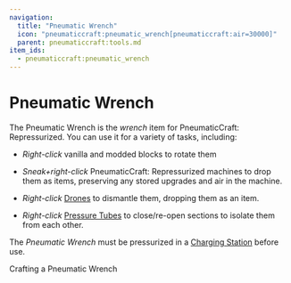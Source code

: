 ```yaml
---
navigation:
  title: "Pneumatic Wrench"
  icon: "pneumaticcraft:pneumatic_wrench[pneumaticcraft:air=30000]"
  parent: pneumaticcraft:tools.md
item_ids:
  - pneumaticcraft:pneumatic_wrench
---
```


# Pneumatic Wrench

The Pneumatic Wrench is the *wrench* item for <Color hex="#228">PneumaticCraft: Repressurized</Color>. You can use it for a variety of tasks, including:


- *Right-click* vanilla and modded blocks to rotate them
- *Sneak+right-click* <Color hex="#228">PneumaticCraft: Repressurized</Color> machines to drop them as items, preserving any stored upgrades and air in the machine.


- *Right-click* [Drones](../base_concepts/drones.md) to dismantle them, dropping them as an item.
- *Right-click* [Pressure Tubes](../tubes/pressure_tubes.md) to close/re-open sections to isolate them from each other.

The *Pneumatic Wrench* must be pressurized in a [Charging Station](../machines/charging_station.md) before use.

Crafting a Pneumatic Wrench

<Recipe id="pneumaticcraft:pneumatic_wrench" />

